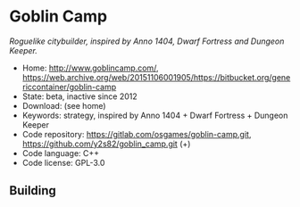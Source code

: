# Goblin Camp

_Roguelike citybuilder, inspired by Anno 1404, Dwarf Fortress and Dungeon Keeper._

- Home: http://www.goblincamp.com/, https://web.archive.org/web/20151106001905/https://bitbucket.org/genericcontainer/goblin-camp
- State: beta, inactive since 2012
- Download: (see home)
- Keywords: strategy, inspired by Anno 1404 + Dwarf Fortress + Dungeon Keeper
- Code repository: https://gitlab.com/osgames/goblin-camp.git, https://github.com/y2s82/goblin_camp.git (+)
- Code language: C++
- Code license: GPL-3.0

## Building

